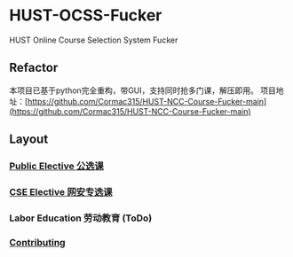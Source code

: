 # HUST-OCSS-Fucker

HUST Online Course Selection System Fucker

## Refactor

本项目已基于python完全重构，带GUI，支持同时抢多门课，解压即用。
项目地址：[https://github.com/Cormac315/HUST-NCC-Course-Fucker-main](https://github.com/Cormac315/HUST-NCC-Course-Fucker-main)

## Layout

### [Public Elective 公选课](./Public%20Elective/README.md)

### [CSE Elective 网安专选课](./CSE%20Elective//README.md)

### Labor Education 劳动教育 (ToDo)

### [Contributing](./contributing.md)
